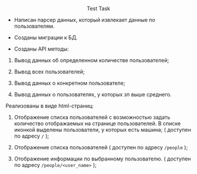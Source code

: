 <p align="center">Test Task</p>
<p align="center">

- Написан парсер данных, который извлекает данные по пользователям.

- Созданы миграции к БД.
    

- Созданы API методы:
1. Вывод данных об определенном количестве пользователей;

2. Вывод всех пользователей;

3. Вывод данных о конкретном пользователе;

4. Вывод данных о пользователях, у которых зп выше среднего.

Реализованы в виде html-страниц:

1. Отображение списка пользователей с возможностью задать количество отображаемых на странице пользователей. В списке иконкой выделены пользователи, у которых есть машина;
( доступен по адресу `/` );

2. Отображение списка пользователей
( доступен по адресу `/people` );

3. Отображение информации по выбранному пользователю.
( доступен по адресу `/people/<user_name>` ); </p>

